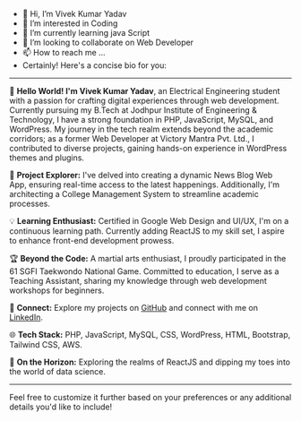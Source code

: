 - 👋 Hi, I’m Vivek Kumar Yadav
- 👀 I’m interested in Coding 
- 🌱 I’m currently learning java Script
- 💞️ I’m looking to collaborate on Web Developer
- 📫 How to reach me ...
- Certainly! Here's a concise bio for you:

---

👋 **Hello World! I'm Vivek Kumar Yadav**, an Electrical Engineering student with a passion for crafting digital experiences through web development. Currently pursuing my B.Tech at Jodhpur Institute of Engineering & Technology, I have a strong foundation in PHP, JavaScript, MySQL, and WordPress. My journey in the tech realm extends beyond the academic corridors; as a former Web Developer at Victory Mantra Pvt. Ltd., I contributed to diverse projects, gaining hands-on experience in WordPress themes and plugins.

🚀 **Project Explorer:** I've delved into creating a dynamic News Blog Web App, ensuring real-time access to the latest happenings. Additionally, I'm architecting a College Management System to streamline academic processes.

💡 **Learning Enthusiast:** Certified in Google Web Design and UI/UX, I'm on a continuous learning path. Currently adding ReactJS to my skill set, I aspire to enhance front-end development prowess.

🏆 **Beyond the Code:** A martial arts enthusiast, I proudly participated in the 61 SGFI Taekwondo National Game. Committed to education, I serve as a Teaching Assistant, sharing my knowledge through web development workshops for beginners.

🔗 **Connect:** Explore my projects on [GitHub](https://github.com/vivekyadavktr) and connect with me on [LinkedIn](https://www.linkedin.com/in/askvivekyadav).

🌐 **Tech Stack:** PHP, JavaScript, MySQL, CSS, WordPress, HTML, Bootstrap, Tailwind CSS, AWS.

🌱 **On the Horizon:** Exploring the realms of ReactJS and dipping my toes into the world of data science.

---

Feel free to customize it further based on your preferences or any additional details you'd like to include!

<!---
Vivek is a ✨ special ✨ repository because its `README.md` (this file) appears on your GitHub profile.
You can click the Preview link to take a look at your changes.
--->
